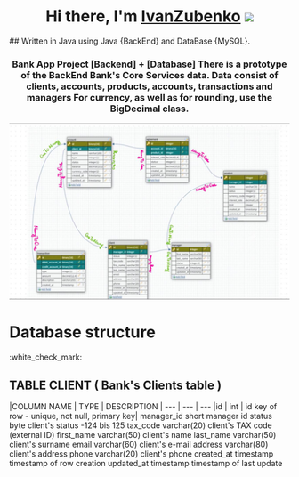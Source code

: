 <h1 align="center">Hi there, I'm <a href="" target="_blank">IvanZubenko</a> 
<img src="https://github.com/blackcater/blackcater/raw/main/images/Hi.gif" height="32"/></h1>
##  Written in Java using Java {BackEnd} and DataBase {MySQL}.
<h3 align="center">Bank App Project [Backend] + [Database]
There is a prototype of the BackEnd Bank's Core Services data.
Data consist of clients, accounts, products, accounts, transactions and managers For currency, as well as for rounding, use the BigDecimal class.
</h3>
<img src="https://github.com/1Navigator8/BankApplication/blob/master/project%20diagram.jpg"
<!--  [![Typing SVG](https://readme-typing-svg.herokuapp.com?color=%2336BCF7&lines=*BankApp*+JAVA+BACKEND+DATABASE)](https://git.io/typing-svg) -->
<h1>Database structure</h1>
:white_check_mark:<h2>TABLE CLIENT ( Bank's Clients table )</h2> 
|COLUMN NAME |	TYPE |	DESCRIPTION |
--- | --- | ---
|id	| int |	id key of row - unique, not null, primary key|
manager_id	short	manager id
status	byte	client's status -124 bis 125
tax_code	varchar(20)	client's TAX code (external ID)
first_name	varchar(50)	client's name
last_name	varchar(50)	client's surname
email	varchar(60)	client's e-mail
address	varchar(80)	client's address
phone	varchar(20)	client's phone
created_at	timestamp	timestamp of row creation
updated_at	timestamp	timestamp of last update
